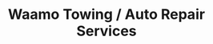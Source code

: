 ---
title: "Waamo Towing / Auto Repair Services"
url: /saint-paul/waamo-towing-auto-repair-services/
shop: car repair
---